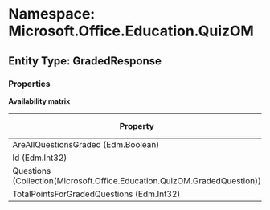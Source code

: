 # Namespace: Microsoft.Office.Education.QuizOM

## Entity Type: GradedResponse

### Properties

**Availability matrix**

Property | SPO | SP 2019 | SP 2016 | SP 2013
----------|-----|---------|---------|--------
AreAllQuestionsGraded (Edm.Boolean) | ✖ | ✖ | ✖ | ✔
Id (Edm.Int32) | ✖ | ✖ | ✖ | ✔
Questions (Collection(Microsoft.Office.Education.QuizOM.GradedQuestion)) | ✖ | ✖ | ✖ | ✔
TotalPointsForGradedQuestions (Edm.Int32) | ✖ | ✖ | ✖ | ✔

